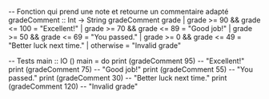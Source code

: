-- Fonction qui prend une note et retourne un commentaire adapté
gradeComment :: Int -> String
gradeComment grade
    | grade >= 90 && grade <= 100 = "Excellent!"
    | grade >= 70 && grade <= 89  = "Good job!"
    | grade >= 50 && grade <= 69  = "You passed."
    | grade >= 0  && grade <= 49  = "Better luck next time."
    | otherwise                   = "Invalid grade"

-- Tests
main :: IO ()
main = do
    print (gradeComment 95)  -- "Excellent!"
    print (gradeComment 75)  -- "Good job!"
    print (gradeComment 55)  -- "You passed."
    print (gradeComment 30)  -- "Better luck next time."
    print (gradeComment 120) -- "Invalid grade"
